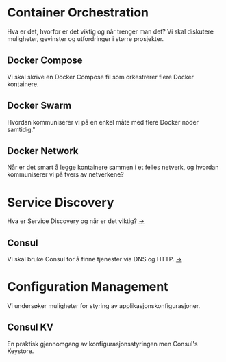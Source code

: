 # Container Orchestration
Hva er det, hvorfor er det viktig og når trenger man det?
Vi skal diskutere muligheter, gevinster og utfordringer i større prosjekter.

## Docker Compose
Vi skal skrive en Docker Compose fil som orkestrerer flere Docker kontainere.

## Docker Swarm
Hvordan kommuniserer vi på en enkel måte med flere Docker noder samtidig."

## Docker Network
Når er det smart å legge kontainere sammen i et felles netverk, og
hvordan kommuniserer vi på tvers av netverkene?

# Service Discovery
Hva er Service Discovery og når er det viktig? [->](https://github.com/svenmalvik/articles/blob/master/ServiceDiscovery.MD)

## Consul
Vi skal bruke Consul for å finne tjenester via DNS og HTTP. [->](https://github.com/svenmalvik/articles/blob/master/Consul.MD)

# Configuration Management
Vi undersøker muligheter for styring  av applikasjonskonfigurasjoner.

## Consul KV
En praktisk gjennomgang av konfigurasjonsstyringen men Consul's Keystore.
